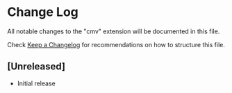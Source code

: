 # Change Log
All notable changes to the "cmv" extension will be documented in this file.

Check [Keep a Changelog](http://keepachangelog.com/) for recommendations on how to structure this file.

## [Unreleased]
- Initial release